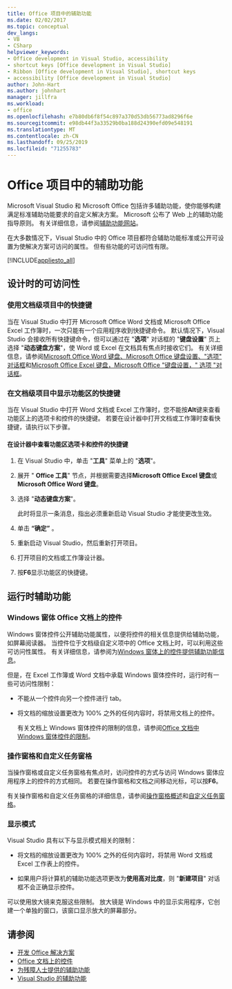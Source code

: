 ```yaml
---
title: Office 项目中的辅助功能
ms.date: 02/02/2017
ms.topic: conceptual
dev_langs:
- VB
- CSharp
helpviewer_keywords:
- Office development in Visual Studio, accessibility
- shortcut keys [Office development in Visual Studio]
- Ribbon [Office development in Visual Studio], shortcut keys
- accessibility [Office development in Visual Studio]
author: John-Hart
ms.author: johnhart
manager: jillfra
ms.workload:
- office
ms.openlocfilehash: e7b80db6f8f54c897a370d53db56773ad8296f6e
ms.sourcegitcommit: e98db44f3a33529b0ba188d24390efd09e548191
ms.translationtype: MT
ms.contentlocale: zh-CN
ms.lasthandoff: 09/25/2019
ms.locfileid: "71255783"
---
```

# <a name="accessibility-in-office-projects"></a>Office 项目中的辅助功能

Microsoft Visual Studio 和 Microsoft Office 包括许多辅助功能，使你能够构建满足标准辅助功能要求的自定义解决方案。 Microsoft 公布了 Web 上的辅助功能指导原则。 有关详细信息，请参阅[辅助功能网站](http://go.microsoft.com/fwlink/?LinkID=37113)。

在大多数情况下，Visual Studio 中的 Office 项目都符合辅助功能标准或公开可设置为使解决方案可访问的属性。 但有些功能的可访问性有限。

[!INCLUDE[appliesto_all](../vsto/includes/appliesto-all-md.md)]

## <a name="accessibility-at-design-time"></a>设计时的可访问性

### <a name="use-shortcut-keys-in-document-level-projects"></a>使用文档级项目中的快捷键
 当在 Visual Studio 中打开 Microsoft Office Word 文档或 Microsoft Office Excel 工作簿时，一次只能有一个应用程序收到快捷键命令。 默认情况下，Visual Studio 会接收所有快捷键命令，但可以通过在 "**选项**" 对话框的 "**键盘设置**" 页上选择 "**动态键盘方案**"，使 Word 或 Excel 在文档具有焦点时接收它们。 有关详细信息，请参阅[Microsoft Office Word 键盘、Microsoft Office 键盘设置、"选项" 对话框](../vsto/microsoft-office-word-keyboard-microsoft-office-keyboard-settings-options-dialog-box.md)和[Microsoft Office Excel 键盘，Microsoft Office "键盘设置，" 选项 "对话框](../vsto/microsoft-office-excel-keyboard-microsoft-office-keyboard-settings-options-dialog-box.md)。

### <a name="display-shortcut-keys-for-the-ribbon-in-document-level-projects"></a>在文档级项目中显示功能区的快捷键
 当在 Visual Studio 中打开 Word 文档或 Excel 工作簿时，您不能按**Alt**键来查看功能区上的选项卡和控件的快捷键。 若要在设计器中打开文档或工作簿时查看快捷键，请执行以下步骤。

#### <a name="to-view-shortcut-keys-for-ribbon-tabs-and-controls-in-the-designer"></a>在设计器中查看功能区选项卡和控件的快捷键

1. 在 Visual Studio 中，单击 "**工具**" 菜单上的 "**选项**"。

2. 展开 " **Office 工具**" 节点，并根据需要选择**Microsoft Office Excel 键盘**或**Microsoft Office Word 键盘**。

3. 选择 "**动态键盘方案**"。

     此时将显示一条消息，指出必须重新启动 Visual Studio 才能使更改生效。

4. 单击 **“确定”** 。

5. 重新启动 Visual Studio，然后重新打开项目。

6. 打开项目的文档或工作簿设计器。

7. 按**F6**显示功能区的快捷键。

## <a name="accessibility-at-run-time"></a>运行时辅助功能

### <a name="windows-forms-controls-on-office-documents"></a>Windows 窗体 Office 文档上的控件
 Windows 窗体控件公开辅助功能属性，以便将控件的相关信息提供给辅助功能，如屏幕阅读器。 当控件位于文档级自定义项中的 Office 文档上时，可以利用这些可访问性属性。 有关详细信息，请参阅为[Windows 窗体上的控件提供辅助功能信息](/dotnet/framework/winforms/controls/providing-accessibility-information-for-controls-on-a-windows-form)。

 但是，在 Excel 工作簿或 Word 文档中承载 Windows 窗体控件时，运行时有一些可访问性限制：

- 不能从一个控件向另一个控件进行 tab。

- 将文档的缩放设置更改为 100% 之外的任何内容时，将禁用文档上的控件。

  有关文档上 Windows 窗体控件的限制的信息，请参阅[Office 文档中 Windows 窗体控件的限制](../vsto/limitations-of-windows-forms-controls-on-office-documents.md)。

### <a name="actions-panes-and-custom-task-panes"></a>操作窗格和自定义任务窗格
 当操作窗格或自定义任务窗格有焦点时，访问控件的方式与访问 Windows 窗体应用程序上的控件的方式相同。 若要在操作窗格和文档之间移动光标，可以按**F6**。

 有关操作窗格和自定义任务窗格的详细信息，请参阅[操作窗格概述](../vsto/actions-pane-overview.md)和[自定义任务窗格](../vsto/custom-task-panes.md)。

### <a name="display-modes"></a>显示模式

Visual Studio 具有以下与显示模式相关的限制：

- 将文档的缩放设置更改为 100% 之外的任何内容时，将禁用 Word 文档或 Excel 工作表上的控件。

- 如果用户将计算机的辅助功能选项更改为**使用高对比度**，则 "**新建项目**" 对话框不会正确显示控件。

可以使用放大镜来克服这些限制。 放大镜是 Windows 中的显示实用程序，它创建一个单独的窗口，该窗口显示放大的屏幕部分。

## <a name="see-also"></a>请参阅

- [开发 Office 解决方案](../vsto/developing-office-solutions.md)
- [Office 文档上的控件](../vsto/controls-on-office-documents.md)
- [为残障人士提供的辅助功能](../ide/reference/accessibility-for-people-with-disabilities.md)
- [Visual Studio 的辅助功能](../ide/reference/accessibility-features-of-visual-studio.md)